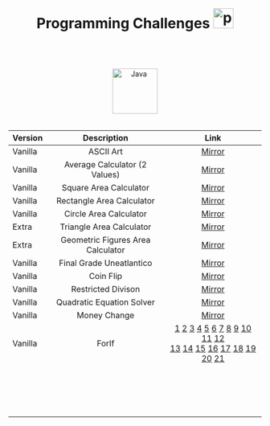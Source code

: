 <header>
  <h1 align="center" style="margin: 0;">
    Programming Challenges
    <img width="40px" alt="programmer" src="https://cdn-icons-png.flaticon.com/512/6062/6062646.png"/>
  </h1>
</header>

<body>

  <div align="center">
  <br>
  <img width="90px" alt="Java" src="https://custom-icon-badges.demolab.com/badge/Java-007396.svg?logo=java&logoColor=white"/>
  <br>
  <br>
  
  |Version|Description|Link|
  |-|:-:|:-:|
  |Vanilla|ASCII Art|[Mirror](ASCIIArt/src/ArtASCII.java)
  |Vanilla|Average Calculator (2 Values)|[Mirror](AverageCalculator/src/AverageCalculator.java)
  |Vanilla|Square Area Calculator|[Mirror](AreaCalculator/src/AreaSquare.java)
  |Vanilla|Rectangle Area Calculator|[Mirror](AreaCalculator/src/AreaRectangle.java)
  |Vanilla|Circle Area Calculator|[Mirror](AreaCalculator/src/AreaCircle.java)
  |Extra|Triangle Area Calculator|[Mirror](AreaCalculator/src/Areatriangle.java)
  |Extra|Geometric Figures Area Calculator|[Mirror](AreaCalculator/src/GeometricAreaCalculator.java)
  |Vanilla|Final Grade Uneatlantico|[Mirror](AverageCalculator/src/FinalGradeCalculator.java)
  |Vanilla|Coin Flip|[Mirror](CoinFlip/src/CoinFlip.java)
  |Vanilla|Restricted Divison|[Mirror](RestrictedDivision/src/RestrictedDivision.java)
  |Vanilla|Quadratic Equation Solver|[Mirror](QuadraticEquationSolver/src/QuadraticEquationSolver.java)
  |Vanilla|Money Change|[Mirror](MoneyChange/src/MoneyChange.java)
  |Vanilla|ForIf|[1](ForIfChallenge/src/classes/ForIf1.java) [2](ForIfChallenge/src/classes/ForIf2.java) [3](ForIfChallenge/src/classes/ForIf3.java) [4](ForIfChallenge/src/classes/ForIf4.java) [5](ForIfChallenge/src/classes/ForIf5.java) [6](ForIfChallenge/src/classes/ForIf6.java) [7](ForIfChallenge/src/classes/ForIf7.java) [8](ForIfChallenge/src/classes/ForIf8.java) [9](ForIfChallenge/src/classes/ForIf9.java) [10](ForIfChallenge/src/classes/ForIf10.java) [11](ForIfChallenge/src/classes/ForIf11.java) [12](ForIfChallenge/src/classes/ForIf12.java) <br> [13](ForIfChallenge/src/classes/ForIf13.java) [14](ForIfChallenge/src/classes/ForIf14.java) [15](ForIfChallenge/src/classes/ForIf15.java) [16](ForIfChallenge/src/classes/ForIf16.java) [17](ForIfChallenge/src/classes/ForIf17.java) [18](ForIfChallenge/src/classes/ForIf18.java) [19](ForIfChallenge/src/classes/ForIf19.java) [20](ForIfChallenge/src/classes/ForIf20.java) [21](ForIfChallenge/src/classes/ForIf21.java)
  |||
  |||
  |||
  |||
  |||
  |||
  |||
  |||
  |||
  |||
  |||
  |||
  |||
  |||
  |||
  |||
  |||
  

  </div>
</body>